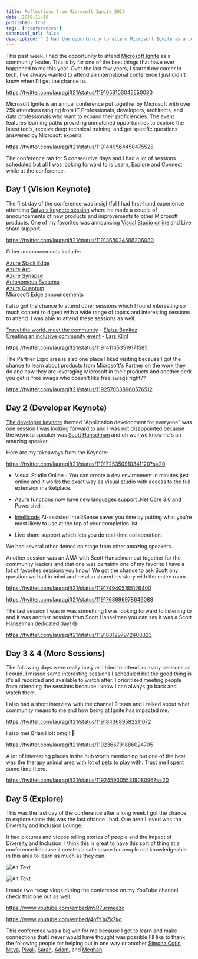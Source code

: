 ```yaml
---
title: Reflections from Microsoft Ignite 2019
date: 2019-11-10
published: true
tags: ['conferences']
canonical_url: false
description: " I had the opportunity to attend Microsoft Ignite as a community leader. Here's my recap and reflections from the conference"
---
```


This past week, I had the opportunity to attend [Microsoft Ignite](https://www.microsoft.com/en-us/ignite) as a community leader. This is by far one of the best things that have ever happened to me this year. Over the last few years, I started my career in tech, I've always wanted to attend an international conference I just didn't know when I'll get the chance to.

https://twitter.com/lauragift21/status/1191056103045550080

Microsoft Ignite is an annual conference put together by Microsoft with over 25k attendees ranging from IT Professionals, developers, architects, and data professionals who want to expand their proficiencies. The event features learning paths providing unmatched opportunities to explore the latest tools, receive deep technical training, and get specific questions answered by Microsoft experts.

https://twitter.com/lauragift21/status/1191449564458475528

The conference ran for 5 consecutive days and I had a lot of sessions scheduled but all I was looking forward to is Learn, Explore and Connect while at the conference.

## Day 1 (Vision Keynote)
The first day of the conference was insightful I had first-hand experience attending [Satya's keynote session](https://myignite.techcommunity.microsoft.com/sessions/77831?source=sessions) where he made a couple of announcements of new products and improvements to other Microsoft products. One of my favorites was announcing [Visual Studio online](https://visualstudio.microsoft.com/services/visual-studio-online/) and Live share support.

https://twitter.com/lauragift21/status/1191368024588206080

Other announcements include:

[Azure Stack Edge  
Azure Arc  
Azure Synapse  
Autonomous Systems  
Azure Quantum  
Microsoft Edge announcements](https://myignite.techcommunity.microsoft.com/sessions/77831?source=sessions)

I also got the chance to attend other sessions which I found interesting so much content to digest with a wide range of topics and interesting sessions to attend. I was able to attend these sessions as well. 

[Travel the world, meet the community](https://myignite.techcommunity.microsoft.com/sessions/80247?source=schedule) - [Elaiza Benitez](https://twitter.com/benitezhere)  
[Creating an inclusive community event](https://myignite.techcommunity.microsoft.com/sessions/80296?source=schedule) - [Lars Klint](https://twitter.com/larsklint)

https://twitter.com/lauragift21/status/1191411453519171585


The Partner Expo area is also one place I liked visiting because I got the chance to learn about products from Microsoft's Partner on the work they do and how they are leveraging Microsoft in their products and another perk you get is free swags who doesn't like free swags right??

https://twitter.com/lauragift21/status/1192570538960576512

## Day 2 (Developer Keynote)

[The developer keynote](https://myignite.techcommunity.microsoft.com/sessions/81591?source=sessions) themed "Application development for everyone" was one session I was looking forward to and I was not disappointed because the keynote speaker was [Scott Hanselman](https://twitter.com/shanselman) and oh well we know he's an amazing speaker.

Here are my takeaways from the Keynote:

https://twitter.com/lauragift21/status/1191725350910341120?s=20

- Visual Studio Online - You can create a dev environment in minutes just online and it works the exact way as Visual studio with access to the full extension marketplace.
- Azure functions now have new languages support .Net Core 3.0 and Powershell.
- [Intellicode](https://visualstudio.microsoft.com/services/intellicode/) AI-assisted IntelliSense saves you time by putting what you’re most likely to use at the top of your completion list.

- Live share support which lets you do real-time collaboration.

We had several other demos on stage from other amazing speakers.

Another session was an AMA with Scott Hanselman put together for the community leaders and that one was certainly one of my favorite I have a lot of favorites sessions you know! We got the chance to ask Scott any question we had in mind and he also shared his story with the entire room.

https://twitter.com/lauragift21/status/1191749405185126400

https://twitter.com/lauragift21/status/1191768696978649088


The last session I was in was something I was looking forward to listening to and it was another session from Scott Hanselman you can say it was a Scott Hanselman dedicated day! 😆

https://twitter.com/lauragift21/status/1191831297972408323


## Day 3 & 4 (More Sessions)
The following days were really busy as I tried to attend as many sessions as I could. I missed some interesting sessions I scheduled but the good thing is it's all recorded and available to watch after. I prioritized meeting people from attending the sessions because I know I can always go back and watch them. 

I also had a short interview with the channel 9 team and I talked about what community means to me and how being at Ignite has impacted me.

https://twitter.com/lauragift21/status/1191843689582211072

I also met Brian Holt omg!! 🤯

https://twitter.com/lauragift21/status/1192366791886024705

A lot of interesting places in the hub worth mentioning but one of the best was the therapy animal area with lot of pets to play with. Trust me I spent some time there.

https://twitter.com/lauragift21/status/1192459305531908096?s=20

## Day 5 (Explore)

This was the last day of the conference after a long week I got the chance to explore since this was the last chance I had. One area I loved was the Diversity and Inclusion Lounge.


It had pictures and videos telling stories of people and the impact of Diversity and Inclusion. I think this is great to have this sort of thing at a conference because it creates a safe space for people not knowledgeable in this area to learn as much as they can.


![Alt Text](https://thepracticaldev.s3.amazonaws.com/i/zgndbx29wyq5v5pzl2q7.jpg)

![Alt Text](https://thepracticaldev.s3.amazonaws.com/i/54trsinij7a77mpyy6jj.jpg)


I made two recap vlogs during the conference on my YouTube channel check that one out as well.

https://www.youtube.com/embed/n5R7ucmeezc

https://www.youtube.com/embed/4nfY1uZk7ko


This conference was a big win for me because I got to learn and make connections that I never would have thought was possible I'll like to thank the following people for helping out in one way or another [Simona Cotin](https://twitter.com/simona_cotin), [Nitya](https://twitter.com/nitya), [Piyali](https://twitter.com/piyali_vancity), [Sarah](https://twitter.com/truckerfling), [Adam](https://twitter.com/adamj89), and [Meghan](https://twitter.com/MegMallin).

